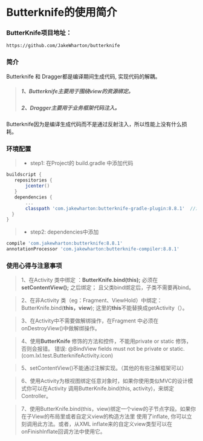 # Butterknife的使用简介

### ButterKnife项目地址：
```
https://github.com/JakeWharton/butterknife
```
### 简介
  Butterknife 和 Dragger都是编译期间生成代码, 实现代码的解耦。
 > ##### 1、Butterknife主要用于围绕view的资源绑定。
 > ##### 2、Dragger主要用于业务框架代码注入。
 
 Butterknife因为是编译生成代码而不是通过反射注入，所以性能上没有什么损耗。
 
 ### 环境配置
 >* step1: 在Project的 build.gradle 中添加代码
 ```gradle
 buildscript {
    repositories {
        jcenter()
    }
    dependencies {
        ...
        classpath 'com.jakewharton:butterknife-gradle-plugin:8.8.1'  //添加这一行
   }
 }
```

>* step2: dependencies中添加
 ```gradle
 compile 'com.jakewharton:butterknife:8.8.1'
 annotationProcessor 'com.jakewharton:butterknife-compiler:8.8.1'
 ```

### 使用心得与注意事项

 > 1、在Activity 类中绑定 ：**ButterKnife.bind(this);** 必须在**setContentView();** 之后绑定；
 >  且父类bind绑定后，子类不需要再bind。

 > 2、在非Activity 类（eg：Fragment、ViewHold）中绑定： ButterKnife.bind(**this，view**);
 >   这里的**this**不能替换成getActivity（）。

 > 3、在Activity中不需要做解绑操作，在Fragment 中必须在onDestroyView()中做解绑操作。

 > 4、使用**ButterKnife** 修饰的方法和控件，不能用private or static 修饰，否则会报错。
   错误: @BindView fields must not be private or static. (com.lxl.test.ButterknifeActivity.icon)

 > 5、setContentView()不能通过注解实现。（其他的有些注解框架可以）

 > 6、使用Activity为根视图绑定任意对象时，如果你使用类似MVC的设计模式你可以在Activity 
   调用ButterKnife.bind(this, activity)，来绑定Controller。

 > 7、使用ButterKnife.bind(this，view)绑定一个view的子节点字段。如果你在子View的布局里或者自定义view的构造方法里 使用了inflate,
   你可以立刻调用此方法。或者，从XML inflate来的自定义view类型可以在onFinishInflate回调方法中使用它。


